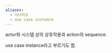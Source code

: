 ```yaml
---
aliases:
  - 시나리오
  - use case instance
---
```


actor와 시스템 상의 상호작용과 action의 sequence.

use case instance라고 부르기도 함.